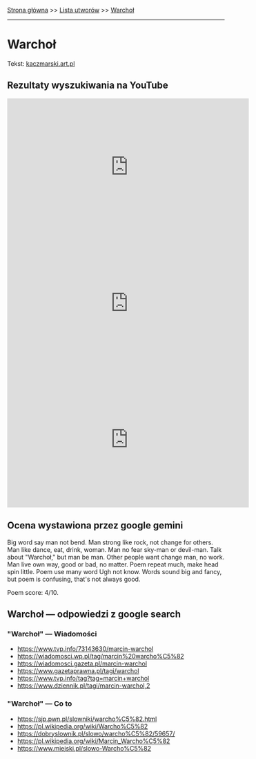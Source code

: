 [Strona główna](../index.md) >> [Lista utworów](../list.md) >> [Warchoł](625.md)

---

# Warchoł

Tekst: [kaczmarski.art.pl](https://www.kaczmarski.art.pl/tworczosc/wiersze/warchol/)

## Rezultaty wyszukiwania na YouTube

<iframe width="560" height="315" src="https://www.youtube.com/embed/8JFJapTbc-E?si=IdontcarewhotheIRSsendsImnotpayingtaxes" title="YouTube video player" frameborder="0" allow="accelerometer; autoplay; clipboard-write; encrypted-media; gyroscope; picture-in-picture; web-share" referrerpolicy="strict-origin-when-cross-origin" allowfullscreen></iframe>

<iframe width="560" height="315" src="https://www.youtube.com/embed/WJBY0Xp8acs?si=IdontcarewhotheIRSsendsImnotpayingtaxes" title="YouTube video player" frameborder="0" allow="accelerometer; autoplay; clipboard-write; encrypted-media; gyroscope; picture-in-picture; web-share" referrerpolicy="strict-origin-when-cross-origin" allowfullscreen></iframe>

<iframe width="560" height="315" src="https://www.youtube.com/embed/eGL3rWVZFPo?si=IdontcarewhotheIRSsendsImnotpayingtaxes" title="YouTube video player" frameborder="0" allow="accelerometer; autoplay; clipboard-write; encrypted-media; gyroscope; picture-in-picture; web-share" referrerpolicy="strict-origin-when-cross-origin" allowfullscreen></iframe>

## Ocena wystawiona przez google gemini

Big word say man not bend. Man strong like rock, not change for others. Man like dance, eat, drink, woman. Man no fear sky-man or devil-man. Talk about "Warchoł," but man be man. Other people want change man, no work. Man live own way, good or bad, no matter. Poem repeat much, make head spin little. Poem use many word Ugh not know. Words sound big and fancy, but poem is confusing, that's not always good.

Poem score: 4/10.


## Warchoł — odpowiedzi z google search

### "Warchoł" — Wiadomości

- <https://www.tvp.info/73143630/marcin-warchol>
- <https://wiadomosci.wp.pl/tag/marcin%20warcho%C5%82>
- <https://wiadomosci.gazeta.pl/marcin-warchol>
- <https://www.gazetaprawna.pl/tagi/warchol>
- <https://www.tvp.info/tag?tag=marcin+warchol>
- <https://www.dziennik.pl/tagi/marcin-warchol,2>

### "Warchoł" — Co to

- <https://sjp.pwn.pl/slowniki/warcho%C5%82.html>
- <https://pl.wikipedia.org/wiki/Warcho%C5%82>
- <https://dobryslownik.pl/slowo/warcho%C5%82/59657/>
- <https://pl.wikipedia.org/wiki/Marcin_Warcho%C5%82>
- <https://www.miejski.pl/slowo-Warcho%C5%82>

